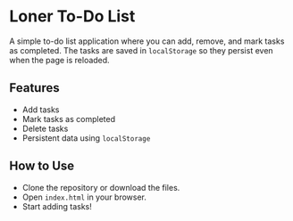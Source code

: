 # Loner To-Do List

A simple to-do list application where you can add, remove, and mark tasks as completed. The tasks are saved in `localStorage` so they persist even when the page is reloaded.

## Features
- Add tasks
- Mark tasks as completed
- Delete tasks
- Persistent data using `localStorage`

## How to Use
- Clone the repository or download the files.
- Open `index.html` in your browser.
- Start adding tasks!
